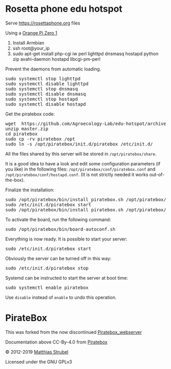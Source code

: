 # Rosetta phone edu hotspot

Serve https://rosettaphone.org files 

Using a [Orange Pi Zero 1](https://s.click.aliexpress.com/e/_AkhAQ5)

1) Install Armbian
2) ssh root@your_ip
3) sudo apt-get install php-cgi iw perl lighttpd dnsmasq hostapd python zip avahi-daemon hostapd libcgi-pm-perl


<p>
Prevent the daemons from automatic loading.
</p>
<pre class="code">sudo systemctl stop lighttpd
sudo systemctl disable lighttpd
sudo systemctl stop dnsmasq
sudo systemctl disable dnsmasq
sudo systemctl stop hostapd
sudo systemctl disable hostapd</pre>

<p>
Get the piratebox code:
</p>
<pre class="code">wget  https://github.com/Agroecology-Lab/edu-hotspot/archive/refs/heads/master.zip
unzip master.zip
cd piratebox
sudo cp -rv piratebox /opt
sudo ln -s /opt/piratebox/init.d/piratebox /etc/init.d/</pre>

<p>
All the files shared by this server will be stored in <code>/opt/piratebox/share</code>.
</p>

<p>
It is a good idea to have a look and edit some configuration parameters (if you like) in the following files: <code>/opt/piratebox/conf/piratebox.conf</code> and <code>/opt/piratebox/conf/hostapd.conf</code>. (It is not strictly needed it works out-of-the-box).
</p>

<p>
Finalize the installation:
</p>
<pre class="code">sudo /opt/piratebox/bin/install_piratebox.sh /opt/piratebox/conf/piratebox.conf part2
sudo /etc/init.d/piratebox start
sudo /opt/piratebox/bin/install_piratebox.sh /opt/piratebox/conf/piratebox.conf imageboard</pre>

<p>
To activate the board, run the following command:
</p>
<pre class="code">sudo /opt/piratebox/bin/board-autoconf.sh</pre>

<p>
Everything is now ready. It is possible to start your server:
</p>
<pre class="code">sudo /etc/init.d/piratebox start</pre>

<p>
Obviously the server can be turned off in this way:
</p>
<pre class="code">sudo /etc/init.d/piratebox stop</pre>

<p>
Systemd can be instructed to start the server at boot time:
</p>
<pre class="code">sudo systemctl enable piratebox</pre>

<p>
Use <code>disable</code> instead of <code>enable</code> to undo this operation.  
</p>

</div>



# PirateBox   

This was forked from the now discontinued [Piratebox_webserver](https://github.com/PierreMartin/PirateBoxScripts_Webserver)

Documentation above CC-By-4.0 from [Piratebox](https://piratebox.cc/raspberry_pi:diy:armbian)

© 2012-2019 [Matthias Strubel](mailto:matthias.strubel@aod-rpg.de) 

Licensed under the GNU GPLv3
